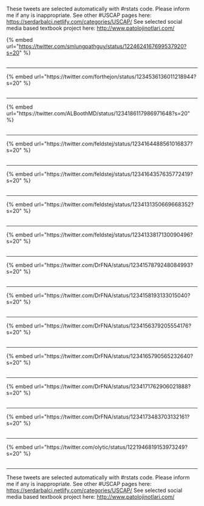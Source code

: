 

These tweets are selected automatically with #rstats code. Please inform me if any is inappropriate.
See other #USCAP pages here: https://serdarbalci.netlify.com/categories/USCAP/ 
See selected social media based textbook project here: http://www.patolojinotlari.com/

{% embed url="https://twitter.com/smlungpathguy/status/1224624167699537920?s=20" %}<br>
<br>
<hr>
{% embed url="https://twitter.com/forthejon/status/1234536136011218944?s=20" %}<br>
<br>
<hr>
{% embed url="https://twitter.com/ALBoothMD/status/1234186117986971648?s=20" %}<br>
<br>
<hr>
{% embed url="https://twitter.com/feldstej/status/1234164488561016837?s=20" %}<br>
<br>
<hr>
{% embed url="https://twitter.com/feldstej/status/1234164357635772419?s=20" %}<br>
<br>
<hr>
{% embed url="https://twitter.com/feldstej/status/1234131350669668352?s=20" %}<br>
<br>
<hr>
{% embed url="https://twitter.com/feldstej/status/1234133817130090496?s=20" %}<br>
<br>
<hr>
{% embed url="https://twitter.com/DrFNA/status/1234157879248084993?s=20" %}<br>
<br>
<hr>
{% embed url="https://twitter.com/DrFNA/status/1234158193133015040?s=20" %}<br>
<br>
<hr>
{% embed url="https://twitter.com/DrFNA/status/1234156379205554176?s=20" %}<br>
<br>
<hr>
{% embed url="https://twitter.com/DrFNA/status/1234165790565232640?s=20" %}<br>
<br>
<hr>
{% embed url="https://twitter.com/DrFNA/status/1234171762906021888?s=20" %}<br>
<br>
<hr>
{% embed url="https://twitter.com/DrFNA/status/1234173483703132161?s=20" %}<br>
<br>
<hr>
{% embed url="https://twitter.com/olytic/status/1221946819153973249?s=20" %}<br>
<br>
<hr>


These tweets are selected automatically with #rstats code. Please inform me if any is inappropriate.
See other #USCAP pages here: https://serdarbalci.netlify.com/categories/USCAP/ 
See selected social media based textbook project here: http://www.patolojinotlari.com/
